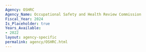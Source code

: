 ```yaml
---
Agency: OSHRC
Agency_Name: Occupational Safety and Health Review Commission
Fiscal_Year: 2024
Is_Placeholder: true
Years_Available:
- 2022
layout: agency-specific
permalink: agency/OSHRC.html
---
```

